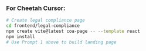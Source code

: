 ### **For Cheetah Cursor:**
```bash
# Create legal compliance page
cd frontend/legal-compliance
npm create vite@latest coa-page -- --template react
npm install
# Use Prompt 1 above to build landing page
```
